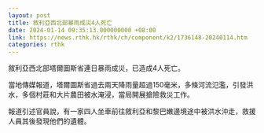 ```yaml
---
layout: post
title: 敘利亞西北部暴雨成災4人死亡
date: 2024-01-14 09:35:13.000000000 +08:00
link: https://news.rthk.hk/rthk/ch/component/k2/1736148-20240114.htm
categories: rthk
---
```


敘利亞西北部塔爾圖斯省連日暴雨成災，已造成4人死亡。

當地傳媒報道，塔爾圖斯省過去兩天降雨量超過150毫米，多條河流氾濫，引發洪水，多個村莊和大片農田被水淹浸，當局開展搶險救災工作。

報道引述官員說，有一家四人坐車前往敘利亞和黎巴嫩邊境途中被洪水沖走，救援人員其後發現他們的遺體。
　　
